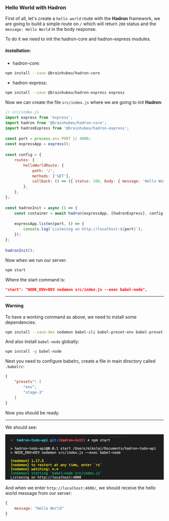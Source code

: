### Hello World with Hadron

First of all, let's create a `hello world` route with the **Hadron** framework, we are going to build a simple route on `/` which will return `200` status and the `message: Hello World` in the body response.

To do it we need to init the hadron-core and hadron-express modules.

##### Installation:
* hadron-core:

```bash
npm install --save @brainhubeu/hadron-core
```

* hadron-express:

```bash
npm install --save @brainhubeu/hadron-express express
```

Now we can create the file `src/index.js` where we are going to init **Hadron**:

```javascript
// src/index.js
import express from 'express';
import hadron from '@brainhubeu/hadron-core';
import hadronExpress from '@brainhubeu/hadron-express';

const port = process.env.PORT || 4000;
const expressApp = express();

const config = {
    routes: {
        helloWorldRoute: {
            path: '/',
            methods: ['GET'],
            callback: () => ({ status: 200, body: { message: 'Hello World' } }),
        },
    },
};

const hadronInit = async () => {
    const container = await hadron(expressApp, [hadronExpress], config);

    expressApp.listen(port, () => {
        console.log(`Listening on http://localhost:${port}`);
    });
};

hadronInit();
```

Now when we run our server:

```bash
npm start
```
Where the start command is:

```json
"start": "NODE_ENV=DEV nodemon src/index.js --exec babel-node",
```
---

#### **Warning** 
To have a working command as above, we need to install some dependencies:

```bash
npm install --save-dev nodemon babel-cli babel-preset-env babel-preset-stage-3
```

And also install `babel-node` globally:
```bash
npm install -g babel-node
```

Next you need to configure babelrc, create a file in main directory called `.babelrc`:
```json
{
    "presets": [
        "env",
        "stage-3"
    ]
}
```

Now you should be ready.

---

We should see:

![Hadron Init Terminal](./img/hadron-init-terminal.png)

And when we enter `http://localhost:4000/`, we should receive the hello world message from our server: 
```javascript
{
    message: "Hello World"
}
```